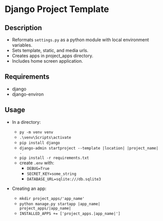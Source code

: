 # Django Project Template

## Description

+ Reformats <code>settings.py</code> as a python module with local environment variables.
+ Sets template, static, and media urls.
+ Creates apps in project_apps directory.
+ Includes home screen application.

## Requirements

- django
- django-environ

## Usage

- In a directory:
    - <code>py -m venv venv</code>
    - <code>.\venv\Scripts\activate</code>
    - <code>pip install django</code>
    - <code>django-admin startproject --template |location| |project_name| .</code>
    - <code>pip install -r requirements.txt</code>
    - create <code>.env</code> with:
        - <code>DEBUG=True</code>
        - <code>SECRET_KEY=some_string</code>
        - <code>DATABASE_URL=sqlite:///db.sqlite3</code>

- Creating an app:
    - <code>mkdir project_apps/'app_name'</code>
    - <code>python manage.py startapp |app_name| project_apps/|app_name|</code>
    - <code>INSTALLED_APPS += ['project_apps.|app_name|']</code>
